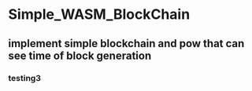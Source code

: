 # Simple_WASM_BlockChain
<h2>implement simple blockchain and pow that can see time of block generation</h2>

<h3>testing3
